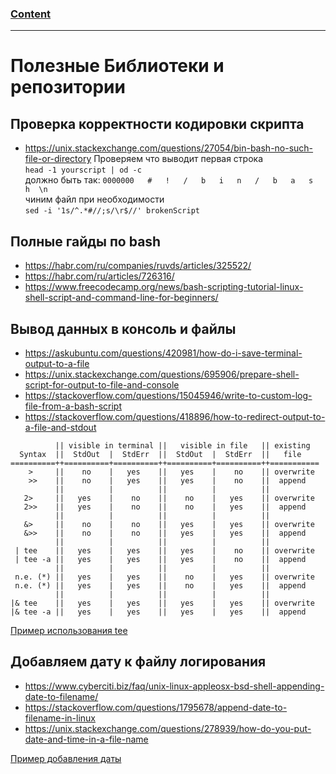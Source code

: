### [Content](../contents.md)

-----------------------------

# Полезные Библиотеки и репозитории

## Проверка корректности кодировки скрипта
- https://unix.stackexchange.com/questions/27054/bin-bash-no-such-file-or-directory
Проверяем что выводит первая строка  
`head -1 yourscript | od -c`  
должно быть так: `0000000   #   !   /   b   i   n   /   b   a   s   h  \n`  
чиним файл при необходимости  
`sed -i '1s/^.*#//;s/\r$//' brokenScript`

## Полные гайды по bash
- https://habr.com/ru/companies/ruvds/articles/325522/
- https://habr.com/ru/articles/726316/
- https://www.freecodecamp.org/news/bash-scripting-tutorial-linux-shell-script-and-command-line-for-beginners/

## Вывод данных в консоль и файлы
- https://askubuntu.com/questions/420981/how-do-i-save-terminal-output-to-a-file
- https://unix.stackexchange.com/questions/695906/prepare-shell-script-for-output-to-file-and-console
- https://stackoverflow.com/questions/15045946/write-to-custom-log-file-from-a-bash-script
- https://stackoverflow.com/questions/418896/how-to-redirect-output-to-a-file-and-stdout

````
          || visible in terminal ||   visible in file   || existing
  Syntax  ||  StdOut  |  StdErr  ||  StdOut  |  StdErr  ||   file   
==========++==========+==========++==========+==========++===========
    >     ||    no    |   yes    ||   yes    |    no    || overwrite
    >>    ||    no    |   yes    ||   yes    |    no    ||  append
          ||          |          ||          |          ||
   2>     ||   yes    |    no    ||    no    |   yes    || overwrite
   2>>    ||   yes    |    no    ||    no    |   yes    ||  append
          ||          |          ||          |          ||
   &>     ||    no    |    no    ||   yes    |   yes    || overwrite
   &>>    ||    no    |    no    ||   yes    |   yes    ||  append
          ||          |          ||          |          ||
 | tee    ||   yes    |   yes    ||   yes    |    no    || overwrite
 | tee -a ||   yes    |   yes    ||   yes    |    no    ||  append
          ||          |          ||          |          ||
 n.e. (*) ||   yes    |   yes    ||    no    |   yes    || overwrite
 n.e. (*) ||   yes    |   yes    ||    no    |   yes    ||  append
          ||          |          ||          |          ||
|& tee    ||   yes    |   yes    ||   yes    |   yes    || overwrite
|& tee -a ||   yes    |   yes    ||   yes    |   yes    ||  append
````

[Пример использования tee](../scripts/bash/tee_wrapper.sh)

## Добавляем дату к файлу логирования
- https://www.cyberciti.biz/faq/unix-linux-appleosx-bsd-shell-appending-date-to-filename/
- https://stackoverflow.com/questions/1795678/append-date-to-filename-in-linux
- https://unix.stackexchange.com/questions/278939/how-do-you-put-date-and-time-in-a-file-name

[Пример добавления даты](../scripts/bash/tee_wrapper.sh)